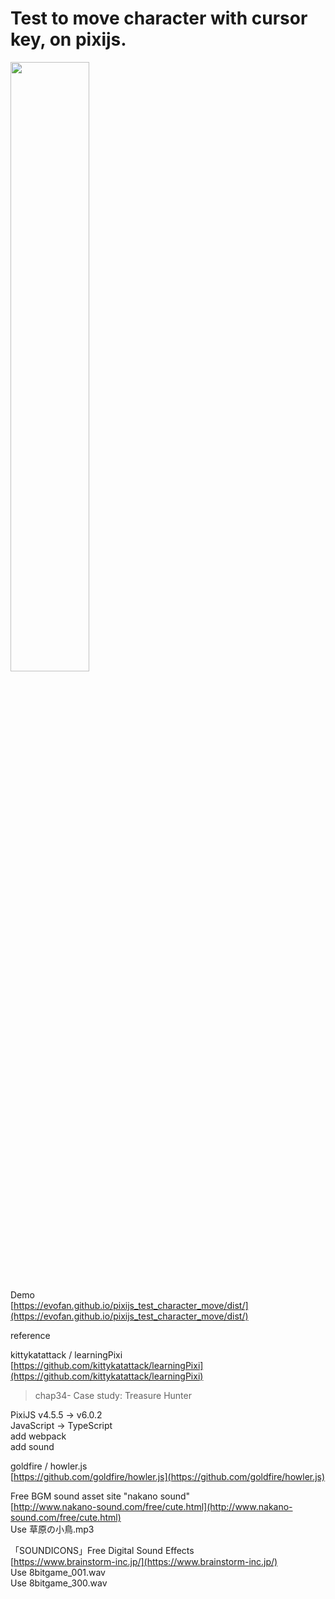 # Test to move character with cursor key, on pixijs.

<img src="https://evofan.github.io/pixijs_test_character_move/screenshot/pic_screenshot2.jpg" width="50%">  

Demo  
[https://evofan.github.io/pixijs_test_character_move/dist/](https://evofan.github.io/pixijs_test_character_move/dist/)  

reference  

kittykatattack / learningPixi  
[https://github.com/kittykatattack/learningPixi](https://github.com/kittykatattack/learningPixi)  
>chap34- Case study: Treasure Hunter  

PixiJS v4.5.5 -> v6.0.2  
JavaScript -> TypeScript  
add webpack  
add sound

goldfire / howler.js  
[https://github.com/goldfire/howler.js](https://github.com/goldfire/howler.js)  

Free BGM sound asset site "nakano sound"  
[http://www.nakano-sound.com/free/cute.html](http://www.nakano-sound.com/free/cute.html)  
Use 草原の小鳥.mp3  

「SOUNDICONS」Free Digital Sound Effects  
[https://www.brainstorm-inc.jp/](https://www.brainstorm-inc.jp/)  
Use 8bitgame_001.wav  
Use 8bitgame_300.wav  

